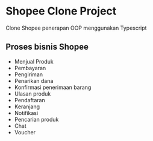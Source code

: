 # Shopee Clone Project
Clone Shopee penerapan OOP menggunakan Typescript

## Proses bisnis Shopee

- Menjual Produk
- Pembayaran
- Pengiriman
- Penarikan dana
- Konfirmasi penerimaan barang
- Ulasan produk
- Pendaftaran
- Keranjang
- Notifikasi
- Pencarian produk
- Chat
- Voucher

